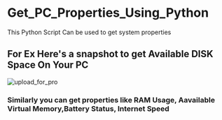 # Get_PC_Properties_Using_Python

This Python Script Can be used to get system properties
## For Ex Here's a snapshot to get Available DISK Space On Your PC

![upload_for_pro](https://user-images.githubusercontent.com/93503506/189493023-36218cd9-ff3b-4433-85c5-1e3f001365de.png)

### Similarly you can get properties like RAM Usage, Aavailable Virtual Memory,Battery Status, Internet Speed
